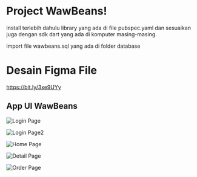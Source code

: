 
# Project WawBeans!

install terlebih dahulu library yang ada di file pubspec.yaml dan sesuaikan juga dengan sdk dart yang ada di komputer masing-masing.

import file wawbeans.sql yang ada di folder database 

# Desain Figma File

https://bit.ly/3xe9UYy




## App UI WawBeans

![Login Page](https://imgur.com/uNOQufq.png)

![Login Page2](https://imgur.com/iwaS39Z.png)

![Home Page](https://imgur.com/h8aZUCe.png)

![Detail Page](https://imgur.com/MOu4IBl.png)

![Order Page](https://imgur.com/8ztBWVf.png)

